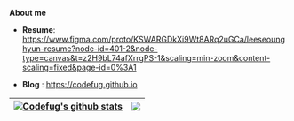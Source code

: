 **About me**

- **Resume**: https://www.figma.com/proto/KSWARGDkXi9Wt8ARq2uGCa/leeseounghyun-resume?node-id=401-2&node-type=canvas&t=z2H9bL74afXrrgPS-1&scaling=min-zoom&content-scaling=fixed&page-id=0%3A1

- **Blog** </a> : https://codefug.github.io

| <a href="https://github.com/codefug/github-readme-stats"><img align="center" src="https://github-readme-stats.vercel.app/api?username=codefug&show_icons=true&title_color=0047A0&text_color=000000&icon_color=CC303B&bg_color=FFFFFF&" alt="Codefug's github stats" /></a> | <a href="https://github.com/codefug/github-readme-stats"><img align="center" src="https://github-readme-stats.vercel.app/api/top-langs/?username=codefug&layout=compact&theme=buefy&hide_border=true" /></a> |
| ------------- | ------------- |
<br />
